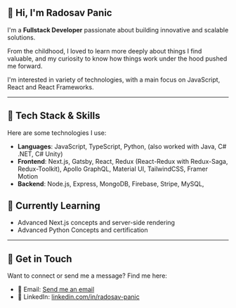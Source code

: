 ## 👋 Hi, I'm Radosav Panic

I'm a **Fullstack Developer** passionate about building innovative and scalable solutions.

From the childhood, I loved to learn more deeply about things I find valuable, and my curiosity to know how things work under the hood pushed me forward.

I'm interested in variety of technologies, with a main focus on JavaScript, React and React Frameworks.

---

## 🔧 Tech Stack & Skills

Here are some technologies I use:

- **Languages**: JavaScript, TypeScript, Python, (also worked with Java, C# .NET, C# Unity)
- **Frontend**: Next.js, Gatsby, React, Redux (React-Redux with Redux-Saga, Redux-Toolkit), Apollo GraphQL, Material UI, TailwindCSS, Framer Motion
- **Backend**: Node.js, Express, MongoDB, Firebase, Stripe, MySQL, 

## 🌱 Currently Learning

- Advanced Next.js concepts and server-side rendering
- Advanced Python Concepts and certification

---

## 💬 Get in Touch

Want to connect or send me a message? Find me here:

- 📧 Email: [Send me an email](mailto:radosav.panic01@gmail.com)
- 💼 LinkedIn: [linkedin.com/in/radosav-panic](https://www.linkedin.com/in/radosav-panic)

